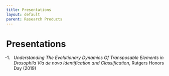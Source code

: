 ```yaml
---
title: Presentations
layout: default
parent: Research Products
---
```


# Presentations

<ol class="reversed">
	<li><i>Understanding The Evolutionary Dynamics Of Transposable Elements in Drosophila Via de novo Identification and Classification</i>, Rutgers Honors Day (2019)</li>

</ol>



<style>
ol.reversed {
  counter-reset: reversed-counter; /* JavaScript will set the correct number */
}

ol.reversed li {
  list-style: none;
  counter-increment: reversed-counter -1;
  position: relative;
}

ol.reversed li::before {
  content: counter(reversed-counter, decimal) ". ";
  position: absolute;
  left: -2em;
}
</style>

<script>
  document.addEventListener("DOMContentLoaded", function () {
    document.querySelectorAll("ol.reversed").forEach(ol => {
      ol.style.counterReset = `reversed-counter ${ol.children.length + 1}`;
    });
  });
</script>
